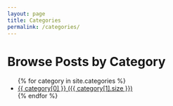 ```yaml
---
layout: page
title: Categories
permalink: /categories/
---
```


# Browse Posts by Category

<ul>
{% for category in site.categories %}
  <li>
    <a href="{{ site.baseurl }}/categories/{{ category[0] | slugify }}/">{{ category[0] }} ({{ category[1].size }})</a>
  </li>
{% endfor %}
</ul>
